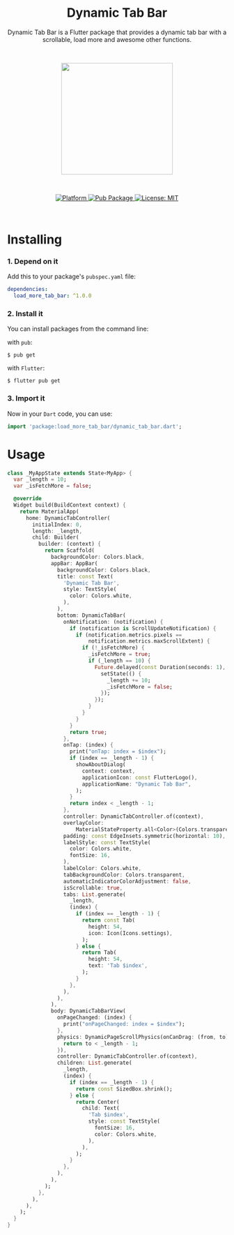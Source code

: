 <h1 align="center">Dynamic Tab Bar</h1>

<p align="center">Dynamic Tab Bar is a Flutter package that provides a dynamic tab bar with a scrollable, load more and awesome other functions.</p><br>

<p align="center"><img src="https://github.com/hantrungkien/dynamic-tab-bar/blob/main/media/screen_record.gif?raw=true" width="256"/></p><br>

<p align="center">
  <a href="https://flutter.dev">
    <img src="https://img.shields.io/badge/Platform-Flutter-02569B?logo=flutter"
      alt="Platform" />
  </a>
  <a href="https://pub.dartlang.org/packages/dynamic_tab_bar">
    <img src="https://img.shields.io/pub/v/dynamic_tab_bar.svg"
      alt="Pub Package" />
  </a>
  <a href="https://opensource.org/licenses/MIT">
    <img src="https://img.shields.io/github/license/hantrungkien/dynamic-tab-bar"
      alt="License: MIT" />
  </a>
  <br>
</p><br>

# Installing

### 1. Depend on it

Add this to your package's `pubspec.yaml` file:

```yaml
dependencies:
  load_more_tab_bar: ^1.0.0
```

### 2. Install it

You can install packages from the command line:

with `pub`:

```
$ pub get
```

with `Flutter`:

```
$ flutter pub get
```

### 3. Import it

Now in your `Dart` code, you can use:

```dart
import 'package:load_more_tab_bar/dynamic_tab_bar.dart';
```

# Usage

```dart
class _MyAppState extends State<MyApp> {
  var _length = 10;
  var _isFetchMore = false;

  @override
  Widget build(BuildContext context) {
    return MaterialApp(
      home: DynamicTabController(
        initialIndex: 0,
        length: _length,
        child: Builder(
          builder: (context) {
            return Scaffold(
              backgroundColor: Colors.black,
              appBar: AppBar(
                backgroundColor: Colors.black,
                title: const Text(
                  'Dynamic Tab Bar',
                  style: TextStyle(
                    color: Colors.white,
                  ),
                ),
                bottom: DynamicTabBar(
                  onNotification: (notification) {
                    if (notification is ScrollUpdateNotification) {
                      if (notification.metrics.pixels ==
                          notification.metrics.maxScrollExtent) {
                        if (!_isFetchMore) {
                          _isFetchMore = true;
                          if (_length == 10) {
                            Future.delayed(const Duration(seconds: 1), () {
                              setState(() {
                                _length += 10;
                                _isFetchMore = false;
                              });
                            });
                          }
                        }
                      }
                    }
                    return true;
                  },
                  onTap: (index) {
                    print("onTap: index = $index");
                    if (index == _length - 1) {
                      showAboutDialog(
                        context: context,
                        applicationIcon: const FlutterLogo(),
                        applicationName: "Dynamic Tab Bar",
                      );
                    }
                    return index < _length - 1;
                  },
                  controller: DynamicTabController.of(context),
                  overlayColor:
                      MaterialStateProperty.all<Color>(Colors.transparent),
                  padding: const EdgeInsets.symmetric(horizontal: 10),
                  labelStyle: const TextStyle(
                    color: Colors.white,
                    fontSize: 16,
                  ),
                  labelColor: Colors.white,
                  tabBackgroundColor: Colors.transparent,
                  automaticIndicatorColorAdjustment: false,
                  isScrollable: true,
                  tabs: List.generate(
                    _length,
                    (index) {
                      if (index == _length - 1) {
                        return const Tab(
                          height: 54,
                          icon: Icon(Icons.settings),
                        );
                      } else {
                        return Tab(
                          height: 54,
                          text: 'Tab $index',
                        );
                      }
                    },
                  ),
                ),
              ),
              body: DynamicTabBarView(
                onPageChanged: (index) {
                  print("onPageChanged: index = $index");
                },
                physics: DynamicPageScrollPhysics(onCanDrag: (from, to) {
                  return to < _length - 1;
                }),
                controller: DynamicTabController.of(context),
                children: List.generate(
                  _length,
                  (index) {
                    if (index == _length - 1) {
                      return const SizedBox.shrink();
                    } else {
                      return Center(
                        child: Text(
                          'Tab $index',
                          style: const TextStyle(
                            fontSize: 16,
                            color: Colors.white,
                          ),
                        ),
                      );
                    }
                  },
                ),
              ),
            );
          },
        ),
      ),
    );
  }
}
```
